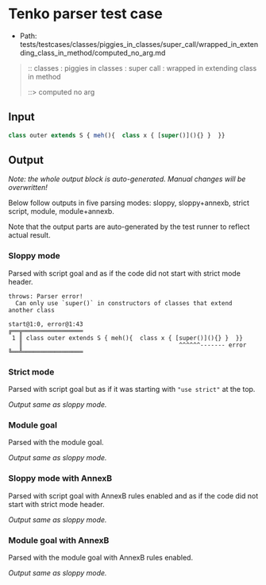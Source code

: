 # Tenko parser test case

- Path: tests/testcases/classes/piggies_in_classes/super_call/wrapped_in_extending_class_in_method/computed_no_arg.md

> :: classes : piggies in classes : super call : wrapped in extending class in method
>
> ::> computed no arg

## Input

`````js
class outer extends S { meh(){  class x { [super()](){} }  }}
`````

## Output

_Note: the whole output block is auto-generated. Manual changes will be overwritten!_

Below follow outputs in five parsing modes: sloppy, sloppy+annexb, strict script, module, module+annexb.

Note that the output parts are auto-generated by the test runner to reflect actual result.

### Sloppy mode

Parsed with script goal and as if the code did not start with strict mode header.

`````
throws: Parser error!
  Can only use `super()` in constructors of classes that extend another class

start@1:0, error@1:43
╔══╦═════════════════
 1 ║ class outer extends S { meh(){  class x { [super()](){} }  }}
   ║                                            ^^^^^^------- error
╚══╩═════════════════

`````

### Strict mode

Parsed with script goal but as if it was starting with `"use strict"` at the top.

_Output same as sloppy mode._

### Module goal

Parsed with the module goal.

_Output same as sloppy mode._

### Sloppy mode with AnnexB

Parsed with script goal with AnnexB rules enabled and as if the code did not start with strict mode header.

_Output same as sloppy mode._

### Module goal with AnnexB

Parsed with the module goal with AnnexB rules enabled.

_Output same as sloppy mode._
